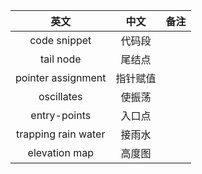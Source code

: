 
| 英文        | 中文    |  备注  |
| :--------:   | :-----:   | :----: |
| code snippet  |  代码段      |       |
| tail node      |  尾结点      |       |
| pointer assignment |  指针赋值      |       |
| oscillates | 使振荡 | |
| entry-points | 入口点 | |
| trapping rain water | 接雨水 | |
| elevation map | 高度图 | |


